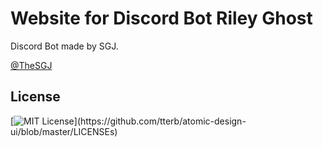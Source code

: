 
# Website for Discord Bot Riley Ghost
Discord Bot made by SGJ.


[@TheSGJ](https://www.github.com/TheSGJ)

  
## License

[![MIT License](https://img.shields.io/apm/l/atomic-design-ui.svg?)](https://github.com/tterb/atomic-design-ui/blob/master/LICENSEs)

